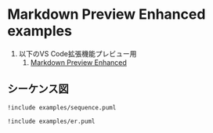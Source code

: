# Markdown Preview Enhanced examples

1. 以下のVS Code拡張機能プレビュー用
    1. [Markdown Preview Enhanced](https://marketplace.visualstudio.com/items?itemName=shd101wyy.markdown-preview-enhanced)

## シーケンス図

```plantuml
!include examples/sequence.puml
```

```plantuml
!include examples/er.puml
```
